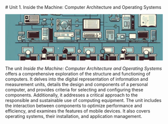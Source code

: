 # Unit 1. Inside the Machine: Computer Architecture and Operating Systems

<img class="header" src="../images/ud1_ict4.jpeg"/>

The unit *Inside the Machine: Computer Architecture and Operating Systems* offers a comprehensive exploration of the structure and functioning of computers. It delves into the digital representation of information and measurement units, details the design and components of a personal computer, and provides criteria for selecting and configuring these components. Additionally, it addresses a critical approach to the responsible and sustainable use of computing equipment. The unit includes the interaction between components to optimize performance and efficiency, and examines the features of mobile devices. It also covers operating systems, their installation, and application management.

